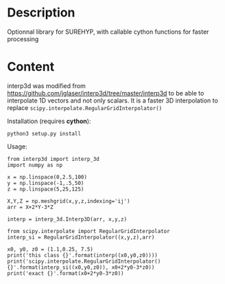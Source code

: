 # Description
Optionnal library for SUREHYP, with callable cython functions for faster processing

# Content
interp3d was modified from https://github.com/jglaser/interp3d/tree/master/interp3d to be able to interpolate 1D vectors and not only scalars.
It is a faster 3D interpolation to replace `scipy.interpolate.RegularGridInterpolator()`

Installation (requires **cython**):

```
python3 setup.py install
```

Usage:

```
from interp3d import interp_3d
import numpy as np

x = np.linspace(0,2.5,100)
y = np.linspace(-1,.5,50)
z = np.linspace(5,25,125)

X,Y,Z = np.meshgrid(x,y,z,indexing='ij')
arr = X+2*Y-3*Z

interp = interp_3d.Interp3D(arr, x,y,z)

from scipy.interpolate import RegularGridInterpolator
interp_si = RegularGridInterpolator((x,y,z),arr)

x0, y0, z0 = (1.1,0.25, 7.5)
print('this class {}'.format(interp((x0,y0,z0))))
print('scipy.interpolate.RegularGridInterpolator() {}'.format(interp_si((x0,y0,z0)), x0+2*y0-3*z0))
print('exact {}'.format(x0+2*y0-3*z0))
```
